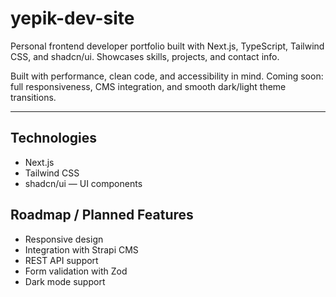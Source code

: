 # yepik-dev-site

Personal frontend developer portfolio built with Next.js, TypeScript, Tailwind CSS, and shadcn/ui. Showcases skills, projects, and contact info.

Built with performance, clean code, and accessibility in mind. Coming soon: full responsiveness, CMS integration, and smooth dark/light theme transitions.

---

## Technologies

- Next.js  
- Tailwind CSS  
- shadcn/ui — UI components  

## Roadmap / Planned Features

- Responsive design  
- Integration with Strapi CMS  
- REST API support  
- Form validation with Zod  
- Dark mode support
